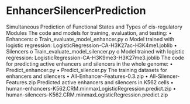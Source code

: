 # EnhancerSilencerPrediction
Simultaneous Prediction of Functional States and Types of cis-regulatory Modules
The code and models for training, evaluation, and testing:
  •	Enhancers:
    o	Train_evaluate_model_enhancer.py
    o	Model trained with logistic regression: LogisticRegression-CA-H3K27ac-H3K4me1.joblib
  •	Silencers
    o	Train_evaluate_model_silencer.py
    o	Model trained with logistic regression: LogisticRegression-CA-H3K9me3-H3K27me3.joblib
The code for predicting active enhancers and silencers in the whole genome:
  •	Predict_enhancer.py
  •	Predict_silencer.py
The training datasets for enhancers and silencers
  •	All-Enhancer-Features-0.3.zip
  •	All-Silencer-Features.zip
Predicted active enhancers and silencers in K562 cells
  •	human-enhancers-K562.CRM.minmaxLogisticRegression.predict.zip
  •	human-silencers-K562.CRM.minmaxLogisticRegression.predict.zip

